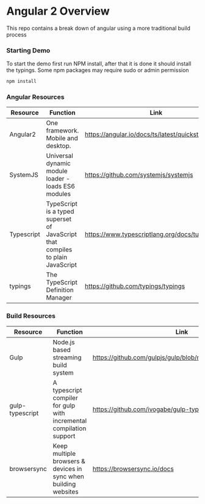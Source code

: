 # Angular 2 Overview 
This repo contains a break down of angular using a more traditional build process

### Starting Demo
To start the demo first run NPM install, after that it is done it should install the typings. Some npm packages may require sudo or admin permission 
```sh
npm install
```

### Angular Resources

| Resource    | Function                                                                        | Link                                                      |
|-------------|---------------------------------------------------------------------------------|-----------------------------------------------------------|
| Angular2    | One framework. Mobile and desktop.                                              | https://angular.io/docs/ts/latest/quickstart.html         |
| SystemJS    | Universal dynamic module loader - loads ES6 modules                             | https://github.com/systemjs/systemjs                      |
| Typescript  | TypeScript is a typed superset of JavaScript that compiles to plain JavaScript  | https://www.typescriptlang.org/docs/tutorial.html         |
| typings     | The TypeScript Definition Manager                                               | https://github.com/typings/typings                        |

### Build Resources

| Resource    | Function                                                                        | Link                                                      |
|-------------|---------------------------------------------------------------------------------|-----------------------------------------------------------|
| Gulp        | Node.js based streaming build system                                            | https://github.com/gulpjs/gulp/blob/master/docs/README.md |
| gulp-typescript| A typescript compiler for gulp with incremental compilation support  | https://github.com/ivogabe/gulp-typescript                        |
| browsersync | Keep multiple browsers & devices in sync when building websites                 | https://browsersync.io/docs                               |
